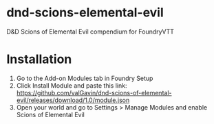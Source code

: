 # dnd-scions-elemental-evil
D&amp;D Scions of Elemental Evil compendium for FoundryVTT

# Installation
1. Go to the Add-on Modules tab in Foundry Setup
2. Click Install Module and paste this link: https://github.com/valGavin/dnd-scions-of-elemental-evil/releases/download/1.0/module.json
3. Open your world and go to Settings > Manage Modules and enable Scions of Elemental Evil
